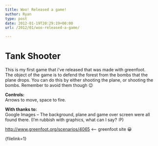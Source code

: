 ```yaml
---
title: Woo! Released a game!
author: Ryan
type: post
date: 2012-01-19T20:29:19+00:00
url: /2012/01/woo-released-a-game/

---
```

# Tank Shooter

<div>
  <p>
    This is my first game that i&#8217;ve released that was made with greenfoot.<br /> The object of the game is to defend the forest from the bombs that the plane drops. You can do this by either shooting the plane, or shooting the bombs. Remember to avoid them though 😉
  </p>
  
  <p>
    <strong>Controls:</strong><br /> Arrows to move, space to fire.
  </p>
  
  <p>
    <strong>With thanks to:</strong><br /> Google Images &#8211; The background, plane and game over screen were all found there. (I&#8217;m rubbish with graphics, what can I say? :P)
  </p>
</div>

<http://www.greenfoot.org/scenarios/4065> <&#8212; greenfoot site 😀

{filelink=1}